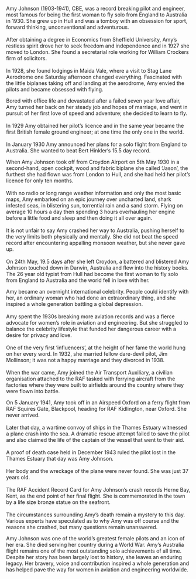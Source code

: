 Amy Johnson (1903-1941), CBE, was a record breaking pilot and engineer, most famous for being the first woman to fly solo from England to Australia in 1930. She grew up in Hull and was a tomboy with an obsession for sport, forward thinking, unconventional and adventurous.
<br><br>
After obtaining a degree in Economics from Sheffield University, Amy’s restless spirit drove her to seek freedom and independence and in 1927 she moved to London. She found a secretarial role working for William Crockers firm of solicitors.
<br><br>
In 1928, she found lodgings in Maida Vale, where a visit to Stag Lane Aerodrome one Saturday afternoon changed everything. Fascinated with the little biplanes taking off and landing at the aerodrome, Amy envied the pilots and became obsessed with flying.

Bored with office life and devastated after a failed seven year love affair, Amy turned her back on her steady job and hopes of marriage, and went in pursuit of her first love of speed and adventure; she decided to learn to fly.
<br><br>
In 1929 Amy obtained her pilot’s licence and in the same year became the first British female ground engineer; at one time the only one in the world.
<br><br>
In January 1930 Amy announced her plans for a solo flight from England to Australia. She wanted to beat Bert Hinkler’s 15.5 day record.
<param ve-video="<iframe width="560" height="315" src="https://www.youtube.com/embed/HWkAib0U3hg?si=ywDT2Q6JS2Q7pp92" title="YouTube video player" frameborder="0" allow="accelerometer; autoplay; clipboard-write; encrypted-media; gyroscope; picture-in-picture; web-share" allowfullscreen></iframe>

When Amy Johnson took off from Croydon Airport on 5th May 1930 in a second-hand, open cockpit, wood and fabric biplane she called ‘Jason’, the furthest she had flown was from London to Hull, and she had held her pilot’s licence for only ten months.
<br><br>
With no radio or long range weather information and only the most basic maps, Amy embarked on an epic journey over uncharted land, shark infested seas, in blistering sun, torrential rain and a sand storm. Flying on average 10 hours a day then spending 3 hours overhauling her engine before a little food and sleep and then doing it all over again.
<br><br>
It is not unfair to say Amy crashed her way to Australia, pushing herself to the very limits both physically and mentally. She did not beat the speed record after encountering appalling monsoon weather, but she never gave up.
<br><br>
On 24th May, 19.5 days after she left Croydon, a battered and blistered Amy Johnson touched down in Darwin, Australia and flew into the history books. The 26 year old typist from Hull had become the first woman to fly solo from England to Australia and the world fell in love with her.

Amy became an overnight international celebrity. People could identify with her, an ordinary woman who had done an extraordinary thing, and she inspired a whole generation battling a global depression.
<br><br>
Amy spent the 1930s breaking more aviation records and was a fierce advocate for women’s role in aviation and engineering. But she struggled to balance the celebrity lifestyle that funded her dangerous career with a desire for privacy and love.
<br><br>
One of the very first ‘influencers’, at the height of her fame the world hung on her every word. In 1932, she married fellow dare-devil pilot, Jim Mollinson; it was not a happy marriage and they divorced in 1938.
<br><br>
When the war came, Amy joined the Air Transport Auxiliary, a civilian organisation attached to the RAF tasked with ferrying aircraft from the factories where they were built to airfields around the country where they were flown into battle.

On 5 January 1941, Amy took off in an Airspeed Oxford on a ferry flight from RAF Squires Gate, Blackpool, heading for RAF Kidlington, near Oxford. She never arrived.
<br><br>
Later that day, a wartime convoy of ships in the Thames Estuary witnessed a plane crash into the sea. A dramatic rescue attempt failed to save the pilot and also claimed the life of the captain of the vessel that went to their aid.
<br><br>
A proof of death case held in December 1943 ruled the pilot lost in the Thames Estuary that day was Amy Johnson.
<br><br>
Her body and the wreckage of the plane were never found. She was just 37 years old.
<br><br>
The RAF Accident Record Card for Amy Johnson’s crash records Herne Bay, Kent, as the end point of her final flight. She is commemorated in the town by a life size bronze statue on the seafront.
<br><br>
The circumstances surrounding Amy’s death remain a mystery to this day. Various experts have speculated as to why Amy was off course and the reasons she crashed, but many questions remain unanswered.

Amy Johnson was one of the world’s greatest female pilots and an icon of her era. She died serving her country during a World War. Amy’s Australia flight remains one of the most outstanding solo achievements of all time. Despite her story has been largely lost to history, she leaves an enduring legacy. Her bravery, voice and contribution inspired a whole generation and has helped pave the way for women in aviation and engineering worldwide.
